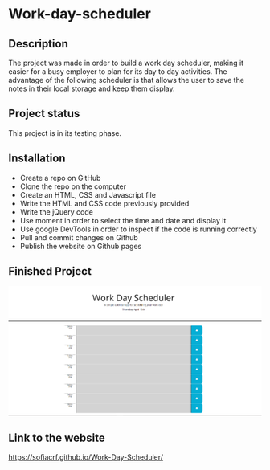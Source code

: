 # Work-day-scheduler

## Description
The project was made in order to build a work day scheduler, making it easier for a busy employer to plan for its day to day activities. The advantage of the following scheduler is that allows the user to save the notes in their local storage and keep them display.

## Project status
This project is in its testing phase. 

## Installation
 * Create a repo on GitHub
 * Clone the repo on the computer
 * Create an HTML, CSS and Javascript file
 * Write the HTML and CSS code previously provided
 * Write the jQuery code
 * Use moment in order to select the time and date and display it
 * Use google DevTools in order to inspect if the code is running correctly
 * Pull and commit changes on Github
 * Publish the website on Github pages

## Finished Project

![WorkDaySchedulerScreenshot.](./Scheduler-SS.PNG)

## Link to the website
https://sofiacrf.github.io/Work-Day-Scheduler/
